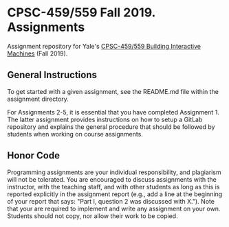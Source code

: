 # CPSC-459/559 Fall 2019. Assignments

Assignment repository for Yale's [CPSC-459/559 Building Interactive Machines](https://cpsc459-bim.gitlab.io/f19/) (Fall 2019).

## General Instructions

To get started with a given assignment, see the README.md file within the assignment directory. 

For Assignments 2-5, it is essential that you have completed Assignment 1. The latter assignment provides instructions on how to setup a GitLab repository and explains the general procedure that should be followed by students when working on course assignments.

## Honor Code

Programming assignments are your individual responsibility, and plagiarism will not be tolerated. You are encouraged to discuss assignments with the instructor, with the teaching staff, and with other students as long as this is reported explicitly in the assignment report (e.g., add a line at the beginning of your report that says: "Part I, question 2 was discussed with X."). Note that your are required to implement and write any assignment on your own. Students should not copy, nor allow their work to be copied.




